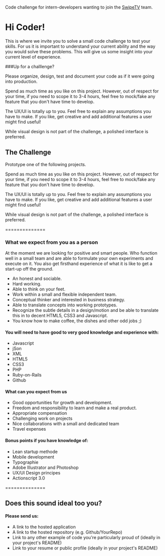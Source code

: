Code challenge for intern-developers wanting to join the [SwipeTV](http://www.swipetv.com/ "SwipeTV") team.

Hi Coder!
==============

This is where we invite you to solve a small code challenge to test your skills.
For us it is important to understand your current ability and the way you would solve these problems.
This will give us some insight into your current level of experience. 


###Up for a challlenge?

Please organize, design, test and document your code as if it were going into production.

Spend as much time as you like on this project. However, out of respect for your time, if you need to scope it to 3-4 hours, feel free to mock/fake any feature that you don't have time to develop.

The UX/UI is totally up to you. Feel free to explain any assumptions you have to make. If you like, get creative and add additional features a user might find useful!

While visual design is not part of the challenge, a polished interface is preferred.



The Challenge
---------------------

Prototype one of the following projects.




Spend as much time as you like on this project. However, out of respect for your time, if you need to scope it to 3-4 hours, feel free to mock/fake any feature that you don't have time to develop.

The UX/UI is totally up to you. Feel free to explain any assumptions you have to make. If you like, get creative and add additional features a user might find useful!

While visual design is not part of the challenge, a polished interface is preferred.

==============

### What we expect from you as a person

At the moment we are looking for positive and smart people. Who function well in a small team and are able to formulate your own experiments and execute on it. You also get firsthand experience of what it is like to get a start-up off the ground.

* An honest and sociable.
* Hard working.
* Able to think on your feet.
* Work within a small and flexible independent team.
* Conceptual thinker and interested in business strategy.
* Able to translate concepts into working prototypes.
* Recognize the subtle details in a design/motion and be able to translate this in to decent HTML5, CSS3 and Javascript.
* You know how to make coffee, the dishes and other odd jobs ;)

#### You will need to have good to very good knowledge and experience with:

* Javascript
* jSon
* XML
* HTML5
* CSS3
* PHP
* Ruby-on-Rails
* Github

#### What can you expect from us

* Good opportunities for growth and development.
* Freedom and responsibility to learn and make a real product.
* Appropriate compensation
* Challenging work on projects
* Nice collaborations with a small and dedicated team
* Travel expenses

#### Bonus points if you have knowledge of:

* Lean startup methode
* Mobile development
* Typographie
* Adobe Illustrator and Photoshop
* UX/UI Design principes
* Actionscript 3.0

==============

## Does this sound ideal too you?

#### Please send us:

* A link to the hosted application
* A link to the hosted repository (e.g. Github/YourRepo)
* Link to any other example of code you're particularly proud of (ideally in your project's README)
* Link to your resume or public profile (ideally in your project's README)

